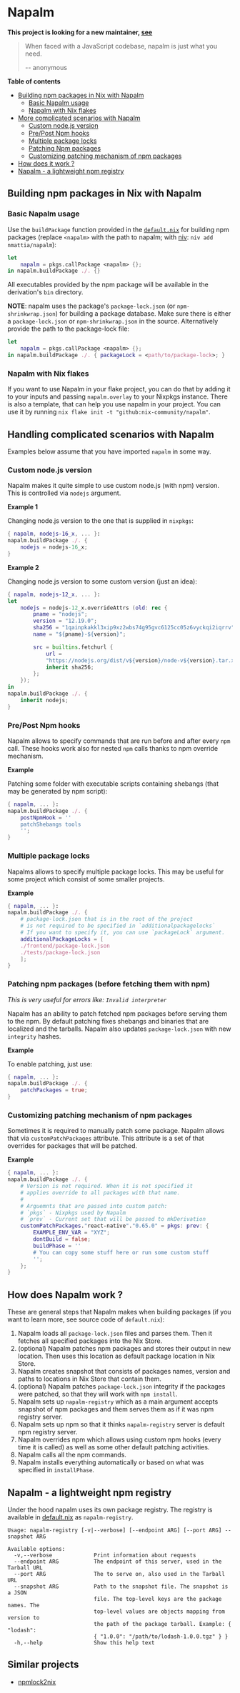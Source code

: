 # Napalm

**This project is looking for a new maintainer, [see](https://github.com/nix-community/napalm/issues/34)**

> When faced with a JavaScript codebase, napalm is just what you need.
>
> -- anonymous

**Table of contents**

* [Building npm packages in Nix with Napalm](#building-npm-packages-in-nix-with-napalm)
  * [Basic Napalm usage](#basic-napalm-usage)
  * [Napalm with Nix flakes](#napalm-with-nix-flakes)
* [More complicated scenarios with Napalm](#handling-complicated-scenarios-with-napalm)
  * [Custom node.js version](#custom-nodejs-version)
  * [Pre/Post Npm hooks](#prepost-npm-hooks)
  * [Multiple package locks](#multiple-package-locks)
  * [Patching Npm packages](#patching-npm-packages-before-fetching-them-with-npm)
  * [Customizing patching mechanism of npm packages](#customizing-patching-mechanism-of-npm-packages)
* [How does it work ?](#how-does-napalm-work-)
* [Napalm - a lightweight npm registry](#napalm---a-lightweight-npm-registry)

## Building npm packages in Nix with Napalm

### Basic Napalm usage

Use the `buildPackage` function provided in the [`default.nix`](./default.nix)
for building npm packages (replace `<napalm>` with the path to napalm;
with [niv]: `niv add nmattia/napalm`):

``` nix
let
    napalm = pkgs.callPackage <napalm> {};
in napalm.buildPackage ./. {}
```

All executables provided by the npm package will be available in the
derivation's `bin` directory.

**NOTE**: napalm uses the package's `package-lock.json` (or
`npm-shrinkwrap.json`) for building a package database. Make sure there is
either a `package-lock.json` or `npm-shrinkwrap.json` in the source.
Alternatively provide the path to the package-lock file:

``` nix
let
    napalm = pkgs.callPackage <napalm> {};
in napalm.buildPackage ./. { packageLock = <path/to/package-lock>; }
```

### Napalm with Nix flakes

If you want to use Napalm in your flake project, you can do that by adding it to your inputs and passing `napalm.overlay` to your Nixpkgs instance. There is also a template, that can help you use napalm in your project. You can use it by running `nix flake init -t "github:nix-community/napalm"`.

## Handling complicated scenarios with Napalm

Examples below assume that you have imported `napalm` in some way.

### Custom node.js version

Napalm makes it quite simple to use custom node.js (with npm) version.
This is controlled via `nodejs` argument.

**Example 1**

Changing node.js version to the one that is supplied in `nixpkgs`:

```nix
{ napalm, nodejs-16_x, ... }:
napalm.buildPackage ./. {
	nodejs = nodejs-16_x;
}
```

**Example 2**

Changing node.js version to some custom version (just an idea):

```nix
{ napalm, nodejs-12_x, ... }:
let
	nodejs = nodejs-12_x.overrideAttrs (old: rec {
		pname = "nodejs";
		version = "12.19.0";
		sha256 = "1qainpkakkl3xip9xz2wbs74g95gvc6125cc05z6vyckqi2iqrrv";
		name = "${pname}-${version}";

		src = builtins.fetchurl {
			url =
			"https://nodejs.org/dist/v${version}/node-v${version}.tar.xz";
			inherit sha256;
		};
	});
in
napalm.buildPackage ./. {
	inherit nodejs;
}
```

### Pre/Post Npm hooks

Napalm allows to specify commands that are run before and after every `npm` call.
These hooks work also for nested `npm` calls thanks to npm override mechanism.

**Example**

Patching some folder with executable scripts containing shebangs (that may be generated by npm script):

```nix
{ napalm, ... }:
napalm.buildPackage ./. {
	postNpmHook = ''
	patchShebangs tools
	'';
}
```

### Multiple package locks

Napalms allows to specify multiple package locks.
This may be useful for some project which consist of some smaller projects.

**Example**

```nix
{ napalm, ... }:
napalm.buildPackage ./. {
	# package-lock.json that is in the root of the project
	# is not required to be specified in `additionalpackagelocks`
	# If you want to specify it, you can use `packageLock` argument.
	additionalPackageLocks = [
	./frontend/package-lock.json
	./tests/package-lock.json
	];
}
```

### Patching npm packages (before fetching them with npm)

*This is very useful for errors like: `Invalid interpreter`*

Napalm has an ability to patch fetched npm packages before serving them to the npm.
By default patching fixes shebangs and binaries that are localized and the tarballs.
Napalm also updates `package-lock.json` with new `integrity` hashes.

**Example**

To enable patching, just use:

```nix
{ napalm, ... }:
napalm.buildPackage ./. {
	patchPackages = true;
}
```

### Customizing patching mechanism of npm packages

Sometimes it is required to manually patch some package.
Napalm allows that via `customPatchPackages` attribute.
This attribute is a set of that overrides for packages that will be patched.

**Example**

```nix
{ napalm, ... }:
napalm.buildPackage ./. {
	# Version is not required. When it is not specified it
	# applies override to all packages with that name.
	#
	# Arguemnts that are passed into custom patch:
	# `pkgs` - Nixpkgs used by Napalm
	# `prev` - Current set that will be passed to mkDerivation
	customPatchPackages."react-native"."0.65.0" = pkgs: prev: {
		EXAMPLE_ENV_VAR = "XYZ";
		dontBuild = false;
		buildPhase = ''
		# You can copy some stuff here or run some custom stuff
		'';
	};
}
```

## How does Napalm work ?

These are general steps that Napalm makes when building packages (if you want to learn more, see source code of `default.nix`):

1. Napalm loads all `package-lock.json` files and parses them. Then it fetches all specified packages into the Nix Store.
2. (optional) Napalm patches npm packages and stores their output in new location. Then uses this location as default package location in Nix Store.
3. Napalm creates snapshot that consists of packages names, version and paths to locations in Nix Store that contain them.
4. (optional) Napalm patches `package-lock.json` integrity if the packages were patched, so that they will work with `npm install`.
5. Napalm sets up `napalm-registry` which as a main argument accepts snapshot of npm packages and them serves them as if it was npm registry server.
6. Napalm sets up npm so that it thinks `napalm-registry` server is default npm registry server.
7. Napalm overrides npm which allows using custom npm hooks (every time it is called) as well as some other default patching activities.
8. Napalm calls all the npm commands.
9. Napalm installs everything automatically or based on what was specified in `installPhase`.

## Napalm - a lightweight npm registry

Under the hood napalm uses its own package registry. The registry is available
in [default.nix](./default.nix) as `napalm-registry`.

```
Usage: napalm-registry [-v|--verbose] [--endpoint ARG] [--port ARG] --snapshot ARG

Available options:
  -v,--verbose             Print information about requests
  --endpoint ARG           The endpoint of this server, used in the Tarball URL
  --port ARG               The to serve on, also used in the Tarball URL
  --snapshot ARG           Path to the snapshot file. The snapshot is a JSON
                           file. The top-level keys are the package names. The
                           top-level values are objects mapping from version to
                           the path of the package tarball. Example: { "lodash":
                           { "1.0.0": "/path/to/lodash-1.0.0.tgz" } }
  -h,--help                Show this help text
```

[niv]: https://github.com/nmattia/niv


## Similar projects

- [npmlock2nix](https://github.com/tweag/npmlock2nix)
